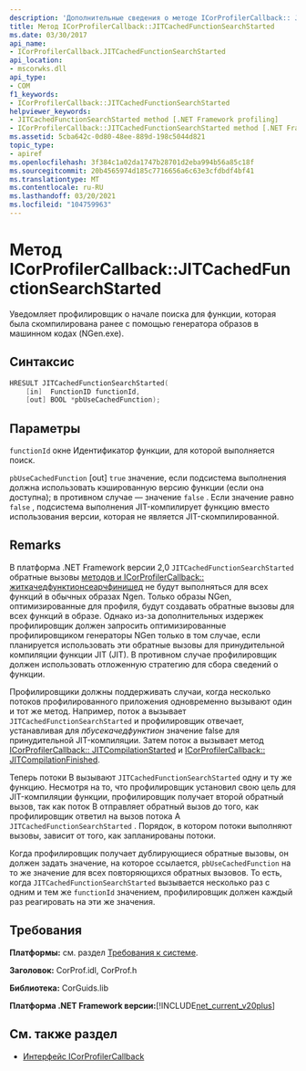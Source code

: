 ```yaml
---
description: 'Дополнительные сведения о методе ICorProfilerCallback:: JITCachedFunctionSearchStarted'
title: Метод ICorProfilerCallback::JITCachedFunctionSearchStarted
ms.date: 03/30/2017
api_name:
- ICorProfilerCallback.JITCachedFunctionSearchStarted
api_location:
- mscorwks.dll
api_type:
- COM
f1_keywords:
- ICorProfilerCallback::JITCachedFunctionSearchStarted
helpviewer_keywords:
- JITCachedFunctionSearchStarted method [.NET Framework profiling]
- ICorProfilerCallback::JITCachedFunctionSearchStarted method [.NET Framework profiling]
ms.assetid: 5cba642c-0d80-48ee-889d-198c5044d821
topic_type:
- apiref
ms.openlocfilehash: 3f384c1a02da1747b28701d2eba994b56a85c18f
ms.sourcegitcommit: 20b4565974d185c7716656a6c63e3cfdbdf4bf41
ms.translationtype: MT
ms.contentlocale: ru-RU
ms.lasthandoff: 03/20/2021
ms.locfileid: "104759963"
---
```

# <a name="icorprofilercallbackjitcachedfunctionsearchstarted-method"></a>Метод ICorProfilerCallback::JITCachedFunctionSearchStarted

Уведомляет профилировщик о начале поиска для функции, которая была скомпилирована ранее с помощью генератора образов в машинном кодах (NGen.exe).  
  
## <a name="syntax"></a>Синтаксис  
  
```cpp  
HRESULT JITCachedFunctionSearchStarted(  
    [in]  FunctionID functionId,  
    [out] BOOL *pbUseCachedFunction);  
```  
  
## <a name="parameters"></a>Параметры

`functionId` окне Идентификатор функции, для которой выполняется поиск.

`pbUseCachedFunction` [out] `true` значение, если подсистема выполнения должна использовать кэшированную версию функции (если она доступна); в противном случае — значение `false` . Если значение равно `false` , подсистема выполнения JIT-компилирует функцию вместо использования версии, которая не является JIT-скомпилированной.

## <a name="remarks"></a>Remarks  

 В платформа .NET Framework версии 2,0 `JITCachedFunctionSearchStarted` обратные вызовы [методов и ICorProfilerCallback:: житкачедфунктионсеарчфинишед](icorprofilercallback-jitcachedfunctionsearchfinished-method.md) не будут выполняться для всех функций в обычных образах Ngen. Только образы NGen, оптимизированные для профиля, будут создавать обратные вызовы для всех функций в образе. Однако из-за дополнительных издержек профилировщик должен запросить оптимизированные профилировщиком генераторы NGen только в том случае, если планируется использовать эти обратные вызовы для принудительной компиляции функции JIT (JIT). В противном случае профилировщик должен использовать отложенную стратегию для сбора сведений о функции.  
  
 Профилировщики должны поддерживать случаи, когда несколько потоков профилированного приложения одновременно вызывают один и тот же метод. Например, поток а вызывает `JITCachedFunctionSearchStarted` и профилировщик отвечает, устанавливая для *пбусекачедфунктион* значение false для принудительной JIT-компиляции. Затем поток а вызывает метод [ICorProfilerCallback:: JITCompilationStarted](icorprofilercallback-jitcompilationstarted-method.md) и [ICorProfilerCallback:: JITCompilationFinished](icorprofilercallback-jitcompilationfinished-method.md).  
  
 Теперь потоки B вызывают `JITCachedFunctionSearchStarted` одну и ту же функцию. Несмотря на то, что профилировщик установил свою цель для JIT-компиляции функции, профилировщик получает второй обратный вызов, так как поток B отправляет обратный вызов до того, как профилировщик ответил на вызов потока A `JITCachedFunctionSearchStarted` . Порядок, в котором потоки выполняют вызовы, зависит от того, как запланированы потоки.  
  
 Когда профилировщик получает дублирующиеся обратные вызовы, он должен задать значение, на которое ссылается, `pbUseCachedFunction` на то же значение для всех повторяющихся обратных вызовов. То есть, когда `JITCachedFunctionSearchStarted` вызывается несколько раз с одним и тем же `functionId` значением, профилировщик должен каждый раз реагировать на эти же значения.  
  
## <a name="requirements"></a>Требования  

 **Платформы:** см. раздел [Требования к системе](../../get-started/system-requirements.md).  
  
 **Заголовок:** CorProf.idl, CorProf.h  
  
 **Библиотека:** CorGuids.lib  
  
 **Платформа .NET Framework версии:**[!INCLUDE[net_current_v20plus](../../../../includes/net-current-v20plus-md.md)]  
  
## <a name="see-also"></a>См. также раздел

- [Интерфейс ICorProfilerCallback](icorprofilercallback-interface.md)
